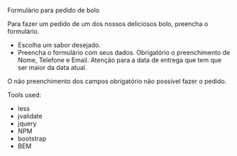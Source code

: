 Formulário para pedido de bolo


Para fazer um pedido de um dos nossos deliciosos bolo, preencha o formulário.

- Escolha um sabor desejado.
- Preencha o formulário com seus dados. Obrigatório o preenchimento de Nome, Telefone e Email. Atenção para a data de entrega que tem que ser maior da data atual.

O não preenchimento dos campos obrigatório não possível fazer o pedido.


Tools used:

- less
- jvalidate
- jquery
- NPM
- bootstrap
- BEM


